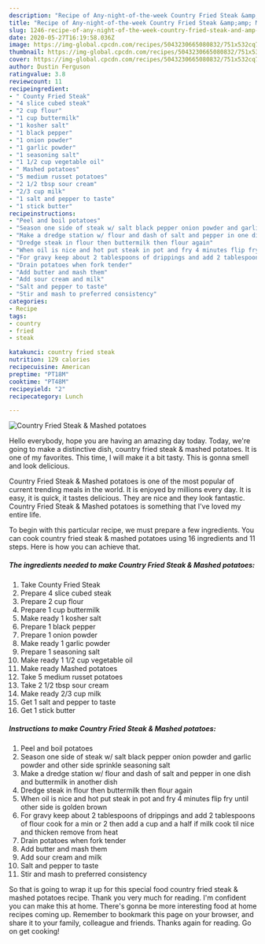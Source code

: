 ```yaml
---
description: "Recipe of Any-night-of-the-week Country Fried Steak &amp;amp; Mashed potatoes"
title: "Recipe of Any-night-of-the-week Country Fried Steak &amp;amp; Mashed potatoes"
slug: 1246-recipe-of-any-night-of-the-week-country-fried-steak-and-amp-mashed-potatoes
date: 2020-05-27T16:19:58.036Z
image: https://img-global.cpcdn.com/recipes/5043230665080832/751x532cq70/country-fried-steak-mashed-potatoes-recipe-main-photo.jpg
thumbnail: https://img-global.cpcdn.com/recipes/5043230665080832/751x532cq70/country-fried-steak-mashed-potatoes-recipe-main-photo.jpg
cover: https://img-global.cpcdn.com/recipes/5043230665080832/751x532cq70/country-fried-steak-mashed-potatoes-recipe-main-photo.jpg
author: Dustin Ferguson
ratingvalue: 3.8
reviewcount: 11
recipeingredient:
- " County Fried Steak"
- "4 slice cubed steak"
- "2 cup flour"
- "1 cup buttermilk"
- "1 kosher salt"
- "1 black pepper"
- "1 onion powder"
- "1 garlic powder"
- "1 seasoning salt"
- "1 1/2 cup vegetable oil"
- " Mashed potatoes"
- "5 medium russet potatoes"
- "2 1/2 tbsp sour cream"
- "2/3 cup milk"
- "1 salt and pepper to taste"
- "1 stick butter"
recipeinstructions:
- "Peel and boil potatoes"
- "Season one side of steak w/ salt black pepper onion powder and garlic powder and other side sprinkle seasoning salt"
- "Make a dredge station w/ flour and dash of salt and pepper in one dish and buttermilk in another dish"
- "Dredge steak in flour then buttermilk then flour again"
- "When oil is nice and hot put steak in pot and fry 4 minutes flip fry until other side is golden brown"
- "For gravy keep about 2 tablespoons of drippings and add 2 tablespoons of flour cook for a min or 2 then add a cup and a half if milk cook til nice and thicken remove from heat"
- "Drain potatoes when fork tender"
- "Add butter and mash them"
- "Add sour cream and milk"
- "Salt and pepper to taste"
- "Stir and mash to preferred consistency"
categories:
- Recipe
tags:
- country
- fried
- steak

katakunci: country fried steak 
nutrition: 129 calories
recipecuisine: American
preptime: "PT18M"
cooktime: "PT48M"
recipeyield: "2"
recipecategory: Lunch

---
```



![Country Fried Steak &amp; Mashed potatoes](https://img-global.cpcdn.com/recipes/5043230665080832/751x532cq70/country-fried-steak-mashed-potatoes-recipe-main-photo.jpg)

Hello everybody, hope you are having an amazing day today. Today, we're going to make a distinctive dish, country fried steak &amp; mashed potatoes. It is one of my favorites. This time, I will make it a bit tasty. This is gonna smell and look delicious.

Country Fried Steak &amp; Mashed potatoes is one of the most popular of current trending meals in the world. It is enjoyed by millions every day. It is easy, it is quick, it tastes delicious. They are nice and they look fantastic. Country Fried Steak &amp; Mashed potatoes is something that I've loved my entire life.




To begin with this particular recipe, we must prepare a few ingredients. You can cook country fried steak &amp; mashed potatoes using 16 ingredients and 11 steps. Here is how you can achieve that.

<!--inarticleads1-->

##### The ingredients needed to make Country Fried Steak &amp; Mashed potatoes:

1. Take  County Fried Steak
1. Prepare 4 slice cubed steak
1. Prepare 2 cup flour
1. Prepare 1 cup buttermilk
1. Make ready 1 kosher salt
1. Prepare 1 black pepper
1. Prepare 1 onion powder
1. Make ready 1 garlic powder
1. Prepare 1 seasoning salt
1. Make ready 1 1/2 cup vegetable oil
1. Make ready  Mashed potatoes
1. Take 5 medium russet potatoes
1. Take 2 1/2 tbsp sour cream
1. Make ready 2/3 cup milk
1. Get 1 salt and pepper to taste
1. Get 1 stick butter




<!--inarticleads2-->

##### Instructions to make Country Fried Steak &amp; Mashed potatoes:

1. Peel and boil potatoes
1. Season one side of steak w/ salt black pepper onion powder and garlic powder and other side sprinkle seasoning salt
1. Make a dredge station w/ flour and dash of salt and pepper in one dish and buttermilk in another dish
1. Dredge steak in flour then buttermilk then flour again
1. When oil is nice and hot put steak in pot and fry 4 minutes flip fry until other side is golden brown
1. For gravy keep about 2 tablespoons of drippings and add 2 tablespoons of flour cook for a min or 2 then add a cup and a half if milk cook til nice and thicken remove from heat
1. Drain potatoes when fork tender
1. Add butter and mash them
1. Add sour cream and milk
1. Salt and pepper to taste
1. Stir and mash to preferred consistency




So that is going to wrap it up for this special food country fried steak &amp; mashed potatoes recipe. Thank you very much for reading. I'm confident you can make this at home. There's gonna be more interesting food at home recipes coming up. Remember to bookmark this page on your browser, and share it to your family, colleague and friends. Thanks again for reading. Go on get cooking!
